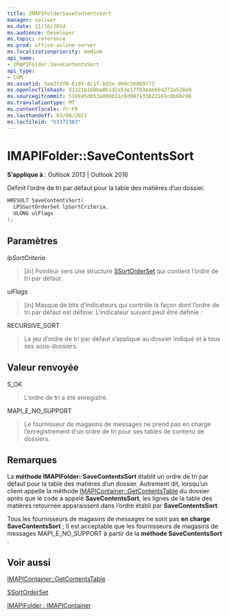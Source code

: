```yaml
---
title: IMAPIFolderSaveContentsSort
manager: soliver
ms.date: 11/16/2014
ms.audience: Developer
ms.topic: reference
ms.prod: office-online-server
ms.localizationpriority: medium
api_name:
- IMAPIFolder.SaveContentsSort
api_type:
- COM
ms.assetid: 5ae3fdf0-6193-4c1f-bd2e-d69c56d69773
ms.openlocfilehash: d1321b168ba861d2a53e17f83ea669a272a528e9
ms.sourcegitcommit: 518845d053a009b11c8d907a33822161c0b6bc96
ms.translationtype: MT
ms.contentlocale: fr-FR
ms.lasthandoff: 03/08/2022
ms.locfileid: "63372303"
---
```

# <a name="imapifoldersavecontentssort"></a>IMAPIFolder::SaveContentsSort

  
  
**S’applique à** : Outlook 2013 | Outlook 2016 
  
Définit l’ordre de tri par défaut pour la table des matières d’un dossier.
  
```cpp
HRESULT SaveContentsSort(
  LPSSortOrderSet lpSortCriteria,
  ULONG ulFlags
);
```

## <a name="parameters"></a>Paramètres

 _lpSortCriteria_
  
> [in] Pointeur vers une structure [SSortOrderSet](ssortorderset.md) qui contient l’ordre de tri par défaut. 
    
 _ulFlags_
  
> [in] Masque de bits d’indicateurs qui contrôle la façon dont l’ordre de tri par défaut est définie. L’indicateur suivant peut être définie :
    
RECURSIVE_SORT 
  
> Le jeu d’ordre de tri par défaut s’applique au dossier indiqué et à tous ses sous-dossiers.
    
## <a name="return-value"></a>Valeur renvoyée

S_OK 
  
> L’ordre de tri a été enregistré.
    
MAPI_E_NO_SUPPORT 
  
> Le fournisseur de magasins de messages ne prend pas en charge l’enregistrement d’un ordre de tri pour ses tables de contenu de dossiers.
    
## <a name="remarks"></a>Remarques

La **méthode IMAPIFolder::SaveContentsSort** établit un ordre de tri par défaut pour la table des matières d’un dossier. Autrement dit, lorsqu’un client appelle la méthode [IMAPIContainer::GetContentsTable](imapicontainer-getcontentstable.md) du dossier après que le code a appelé **SaveContentsSort**, les lignes de la table des matières retournée apparaissent dans l’ordre établi par **SaveContentsSort**.
  
Tous les fournisseurs de magasins de messages ne sont pas **en charge SaveContentsSort** ; Il est acceptable que les fournisseurs de magasins de messages MAPI_E_NO_SUPPORT à partir de la **méthode SaveContentsSort** . 
  
## <a name="see-also"></a>Voir aussi



[IMAPIContainer::GetContentsTable](imapicontainer-getcontentstable.md)
  
[SSortOrderSet](ssortorderset.md)
  
[IMAPIFolder : IMAPIContainer](imapifolderimapicontainer.md)


